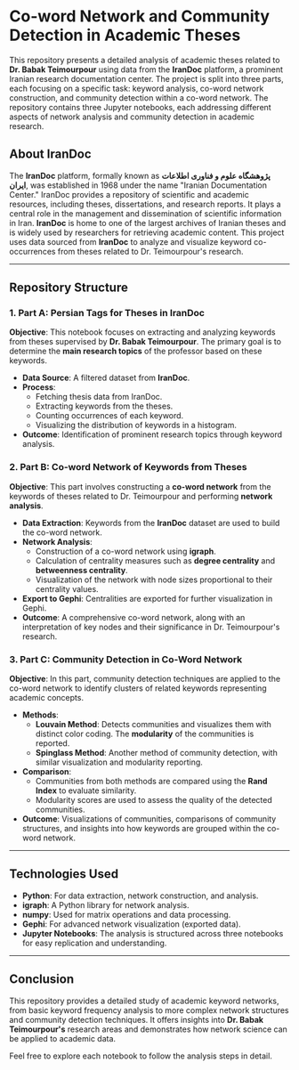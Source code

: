 # Co-word Network and Community Detection in Academic Theses

This repository presents a detailed analysis of academic theses related to **Dr. Babak Teimourpour** using data from the **IranDoc** platform, a prominent Iranian research documentation center. The project is split into three parts, each focusing on a specific task: keyword analysis, co-word network construction, and community detection within a co-word network. The repository contains three Jupyter notebooks, each addressing different aspects of network analysis and community detection in academic research.

## About IranDoc
The **IranDoc** platform, formally known as **پژوهشگاه علوم و فناوری اطلاعات ایران**, was established in 1968 under the name "Iranian Documentation Center." IranDoc provides a repository of scientific and academic resources, including theses, dissertations, and research reports. It plays a central role in the management and dissemination of scientific information in Iran. **IranDoc** is home to one of the largest archives of Iranian theses and is widely used by researchers for retrieving academic content. This project uses data sourced from **IranDoc** to analyze and visualize keyword co-occurrences from theses related to Dr. Teimourpour's research.

---

## Repository Structure

### 1. Part A: Persian Tags for Theses in IranDoc
**Objective**: This notebook focuses on extracting and analyzing keywords from theses supervised by **Dr. Babak Teimourpour**. The primary goal is to determine the **main research topics** of the professor based on these keywords.

- **Data Source**: A filtered dataset from **IranDoc**.
- **Process**:
  - Fetching thesis data from IranDoc.
  - Extracting keywords from the theses.
  - Counting occurrences of each keyword.
  - Visualizing the distribution of keywords in a histogram.
- **Outcome**: Identification of prominent research topics through keyword analysis.

### 2. Part B: Co-word Network of Keywords from Theses
**Objective**: This part involves constructing a **co-word network** from the keywords of theses related to Dr. Teimourpour and performing **network analysis**.

- **Data Extraction**: Keywords from the **IranDoc** dataset are used to build the co-word network.
- **Network Analysis**:
  - Construction of a co-word network using **igraph**.
  - Calculation of centrality measures such as **degree centrality** and **betweenness centrality**.
  - Visualization of the network with node sizes proportional to their centrality values.
- **Export to Gephi**: Centralities are exported for further visualization in Gephi.
- **Outcome**: A comprehensive co-word network, along with an interpretation of key nodes and their significance in Dr. Teimourpour's research.

### 3. Part C: Community Detection in Co-Word Network
**Objective**: In this part, community detection techniques are applied to the co-word network to identify clusters of related keywords representing academic concepts.

- **Methods**:
  - **Louvain Method**: Detects communities and visualizes them with distinct color coding. The **modularity** of the communities is reported.
  - **Spinglass Method**: Another method of community detection, with similar visualization and modularity reporting.
- **Comparison**:
  - Communities from both methods are compared using the **Rand Index** to evaluate similarity.
  - Modularity scores are used to assess the quality of the detected communities.
- **Outcome**: Visualizations of communities, comparisons of community structures, and insights into how keywords are grouped within the co-word network.

---

## Technologies Used
- **Python**: For data extraction, network construction, and analysis.
- **igraph**: A Python library for network analysis.
- **numpy**: Used for matrix operations and data processing.
- **Gephi**: For advanced network visualization (exported data).
- **Jupyter Notebooks**: The analysis is structured across three notebooks for easy replication and understanding.

---

## Conclusion
This repository provides a detailed study of academic keyword networks, from basic keyword frequency analysis to more complex network structures and community detection techniques. It offers insights into **Dr. Babak Teimourpour's** research areas and demonstrates how network science can be applied to academic data.

Feel free to explore each notebook to follow the analysis steps in detail.
